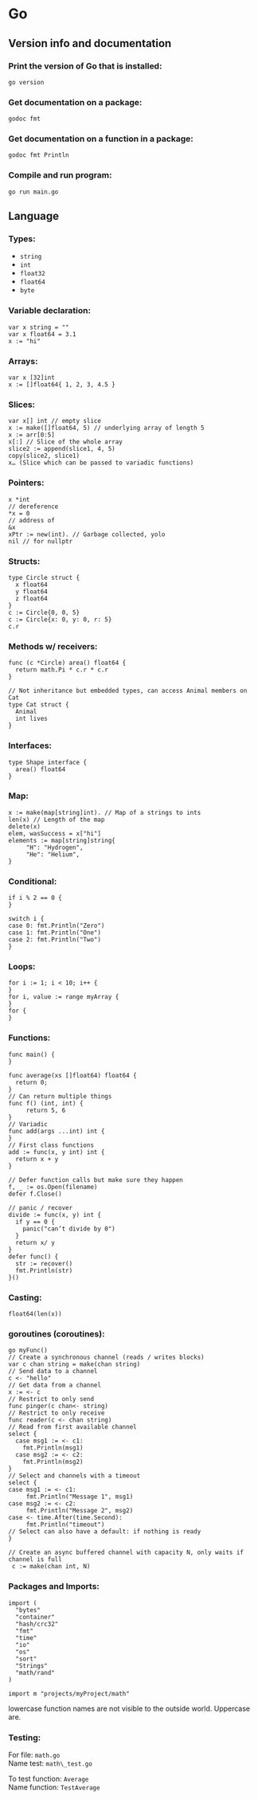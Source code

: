 # Go

## Version info and documentation

### Print the version of Go that is installed:

```
go version
```

### Get documentation on a package:

```
godoc fmt
```

### Get documentation on a function in a package:

```
godoc fmt Println
```


### Compile and run program:

```
go run main.go
```

## Language

### Types:

- `string`
- `int`
- `float32`
- `float64`
- `byte`

### Variable declaration:

```
var x string = ""
var x float64 = 3.1
x := "hi"
```

### Arrays:

```
var x [32]int
x := []float64{ 1, 2, 3, 4.5 }
```


### Slices:

```
var x[] int // empty slice
x := make([]float64, 5) // underlying array of length 5
x := arr[0:5]
x[:] // Slice of the whole array
slice2 := append(slice1, 4, 5)
copy(slice2, slice1)
x… (Slice which can be passed to variadic functions)
```

### Pointers:

```
x *int
// dereference
*x = 0
// address of
&x
xPtr := new(int). // Garbage collected, yolo
nil // for nullptr
```

### Structs:

```
type Circle struct {
  x float64
  y float64
  z float64
}
c := Circle{0, 0, 5}
c := Circle{x: 0, y: 0, r: 5}
c.r
```

### Methods w/ receivers:

```
func (c *Circle) area() float64 {
  return math.Pi * c.r * c.r
}

// Not inheritance but embedded types, can access Animal members on Cat
type Cat struct {
  Animal
  int lives
}
```

### Interfaces:

```
type Shape interface {
  area() float64
}
```

### Map:

```
x := make(map[string]int). // Map of a strings to ints
len(x) // Length of the map
delete(x)
elem, wasSuccess = x["hi"]
elements := map[string]string{
     "H": "Hydrogen",
     "He": "Helium",
}
```

### Conditional:

```
if i % 2 == 0 {
}

switch i {
case 0: fmt.Println("Zero")
case 1: fmt.Println("One")
case 2: fmt.Println("Two")
}
```

### Loops:

```
for i := 1; i < 10; i++ {
}
for i, value := range myArray {
}
for {
}
```


### Functions:

```
func main() {
}

func average(xs []float64) float64 {
  return 0;
}
// Can return multiple things
func f() (int, int) {
     return 5, 6
}
// Variadic
func add(args ...int) int {
}
// First class functions
add := func(x, y int) int {
  return x + y
}

// Defer function calls but make sure they happen
f, _ := os.Open(filename)
defer f.Close()

// panic / recover
divide := func(x, y) int {
  if y == 0 {
    panic("can’t divide by 0")
  }
  return x/ y
}
defer func() {
  str := recover()
  fmt.Println(str)
}()
```

### Casting:

```
float64(len(x))
```


### goroutines (coroutines):

```
go myFunc()
// Create a synchronous channel (reads / writes blocks)
var c chan string = make(chan string)
// Send data to a channel
c <- "hello"
// Get data from a channel
x := <- c
// Restrict to only send
func pinger(c chan<- string)
// Restrict to only receive
func reader(c <- chan string)
// Read from first available channel
select {
  case msg1 := <- c1:
    fmt.Println(msg1)
  case msg2 := <- c2:
    fmt.Println(msg2)
}
// Select and channels with a timeout
select {
case msg1 := <- c1:
     fmt.Println("Message 1", msg1)
case msg2 := <- c2:
     fmt.Println("Message 2", msg2)
case <- time.After(time.Second):
     fmt.Println("timeout")
// Select can also have a default: if nothing is ready
}

// Create an async buffered channel with capacity N, only waits if channel is full
 c := make(chan int, N)

```

### Packages and Imports:

```
import (
  "bytes"
  "container"
  "hash/crc32"
  "fmt"
  "time"
  "io"
  "os"
  "sort"
  "Strings"
  "math/rand"
)

import m "projects/myProject/math"
```

lowercase function names are not visible to the outside world. Uppercase are.

### Testing:

For file: `math.go`  
Name test: `math\_test.go`

To test function: `Average`  
Name function: `TestAverage`


